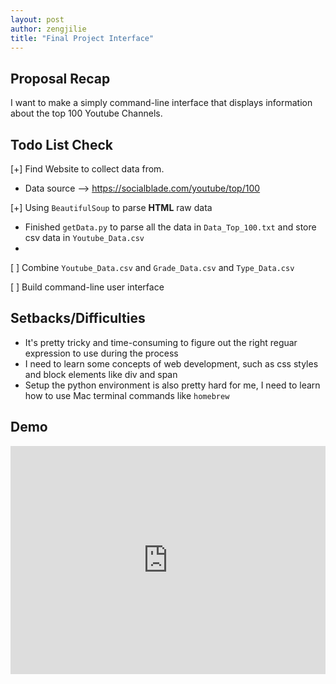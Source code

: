```yaml
---
layout: post
author: zengjilie
title: "Final Project Interface"
---
```

## Proposal Recap
I want to make a simply command-line interface that displays information about the top 100 Youtube Channels.

## Todo List Check
[+] Find Website to collect data from.
- Data source --> https://socialblade.com/youtube/top/100

[+] Using `BeautifulSoup` to parse **HTML** raw data
- Finished `getData.py` to parse all the data in `Data_Top_100.txt` and store csv data in `Youtube_Data.csv` 
- 
[ ] Combine `Youtube_Data.csv` and `Grade_Data.csv` and `Type_Data.csv`

[ ] Build command-line user interface

## Setbacks/Difficulties
- It's pretty tricky and time-consuming to figure out the right reguar expression to use during the process
- I need to learn some concepts of web development, such as css styles and block elements like div and span
- Setup the python environment is also pretty hard for me, I need to learn how to use Mac terminal commands like `homebrew`

## Demo
<iframe src="https://trinket.io/embed/python/6bcd598092" width="100%" height="365" frameborder="0" marginwidth="0" marginheight="0" allowfullscreen></iframe>


